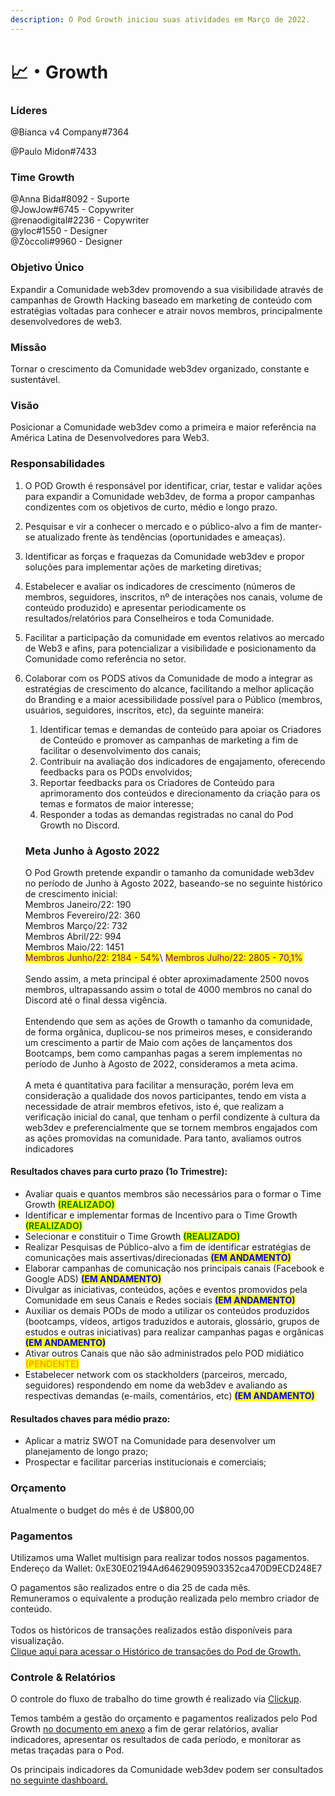 ```yaml
---
description: O Pod Growth iniciou suas atividades em Março de 2022.
---
```


# 📈・Growth

### Líderes

@Bianca v4 Company#7364

@Paulo Midon#7433

### **Time Growth**

@Anna Bida#8092 - Suporte\
@JowJow#6745 - Copywriter\
@renaodigital#2236 - Copywriter\
@yloc#1550 - Designer\
@Zòccoli#9960 - Designer

### **Objetivo Único**

Expandir a Comunidade web3dev promovendo a sua visibilidade através de campanhas de Growth Hacking baseado em marketing de conteúdo com estratégias voltadas para conhecer e atrair novos membros, principalmente desenvolvedores de web3.

### **Missão**

Tornar o crescimento da Comunidade web3dev organizado, constante e sustentável.

### **Visão**

Posicionar a Comunidade web3dev como a primeira e maior referência na América Latina de Desenvolvedores para Web3.

### **Responsabilidades**

1. O POD Growth é responsável por identificar, criar, testar e validar ações para expandir a Comunidade web3dev, de forma a propor campanhas condizentes com os objetivos de curto, médio e longo prazo.
2. Pesquisar e vir a conhecer o mercado e o público-alvo a fim de manter-se atualizado frente às tendências (oportunidades e ameaças).
3. Identificar as forças e fraquezas da Comunidade web3dev e propor soluções para implementar ações de marketing diretivas;
4. Estabelecer e avaliar os indicadores de crescimento (números de membros, seguidores, inscritos, nº de interações nos canais, volume de conteúdo produzido) e apresentar periodicamente os resultados/relatórios para Conselheiros e toda Comunidade.
5. Facilitar a participação da comunidade em eventos relativos ao mercado de Web3 e afins, para potencializar a visibilidade e posicionamento da Comunidade como referência no setor.
6.  Colaborar com os PODS ativos da Comunidade de modo a integrar as estratégias de crescimento do alcance, facilitando a melhor aplicação do Branding e a maior acessibilidade possível para o Público (membros, usuários, seguidores, inscritos, etc), da seguinte maneira:

    1. Identificar temas e demandas de conteúdo para apoiar os Criadores de Conteúdo e promover as campanhas de marketing a fim de facilitar o desenvolvimento dos canais;
    2. Contribuir na avaliação dos indicadores de engajamento, oferecendo feedbacks para os PODs envolvidos;
    3. Reportar feedbacks para os Criadores de Conteúdo para aprimoramento dos conteúdos e direcionamento da criação para os temas e formatos de maior interesse;
    4. Responder a todas as demandas registradas no canal do Pod Growth no Discord.



    ### Meta Junho à Agosto 2022

    O Pod Growth pretende expandir o tamanho da comunidade web3dev no período de Junho à Agosto 2022, baseando-se no seguinte histórico de crescimento inicial:\
    Membros Janeiro/22: 190\
    Membros Fevereiro/22: 360 \
    Membros Março/22: 732 \
    Membros Abril/22: 994\
    Membros Maio/22: 1451\
    <mark style="color:purple;">Membros Junho/22: 2184 - 54%</mark>\ <mark style="color:purple;">Membros Julho/22: 2805 - 70,1%</mark>\
    \
    Sendo assim, a meta principal é obter aproximadamente 2500 novos membros, ultrapassando assim o total de 4000 membros no canal do Discord até o final dessa vigência.\
    \
    Entendendo que sem as ações de Growth o tamanho da comunidade, de forma orgânica, duplicou-se nos primeiros meses, e considerando um crescimento a partir de Maio com ações de lançamentos dos Bootcamps, bem como campanhas pagas a serem implementas no período de Junho à Agosto de 2022, consideramos a meta acima.\
    \
    A meta é quantitativa para facilitar a mensuração, porém leva em consideração a qualidade dos novos participantes, tendo em vista a necessidade de atrair membros efetivos, isto é, que realizam a verificação inicial do canal, que tenham o perfil condizente à cultura da web3dev e preferencialmente que se tornem membros engajados com as ações promovidas na comunidade. Para tanto, avaliamos outros indicadores

#### Resultados chaves para curto prazo (1o Trimestre):

* Avaliar quais e quantos membros são necessários para o formar o Time Growth <mark style="color:green;">**(REALIZADO)**</mark>
* Identificar e implementar formas de Incentivo para o Time Growth <mark style="color:green;">**(REALIZADO)**</mark>
* Selecionar e constituir o Time Growth <mark style="color:green;">**(REALIZADO)**</mark>
* Realizar Pesquisas de Público-alvo a fim de identificar estratégias de comunicações mais assertivas/direcionadas <mark style="color:blue;">**(EM ANDAMENTO)**</mark>
* Elaborar campanhas de comunicação nos principais canais (Facebook e Google ADS) <mark style="color:blue;">**(EM ANDAMENTO)**</mark>
* Divulgar as iniciativas, conteúdos, ações e eventos promovidos pela Comunidade em seus Canais e Redes sociais <mark style="color:blue;">**(EM ANDAMENTO)**</mark>
* Auxiliar os demais PODs de modo a utilizar os conteúdos produzidos (bootcamps, vídeos, artigos traduzidos e autorais, glossário, grupos de estudos e outras iniciativas) para realizar campanhas pagas e orgânicas <mark style="color:blue;">**(EM ANDAMENTO)**</mark>
* Ativar outros Canais que não são administrados pelo POD midiático <mark style="color:orange;">**(PENDENTE)**</mark>
* Estabelecer network com os stackholders (parceiros, mercado, seguidores) respondendo em nome da web3dev e avaliando as respectivas demandas (e-mails, comentários, etc) <mark style="color:blue;">**(EM ANDAMENTO)**</mark>

#### Resultados chaves para médio prazo:

* Aplicar a matriz SWOT na Comunidade para desenvolver um planejamento de longo prazo;
* Prospectar e facilitar parcerias institucionais e comerciais;

### Orçamento

Atualmente o budget do mês é de U$800,00

### Pagamentos

Utilizamos uma Wallet multisign para realizar todos nossos pagamentos.\
Endereço da Wallet: 0xE30E02194Ad64629095903352ca470D9ECD248E7

O pagamentos são realizados entre o dia 25 de cada mês.\
Remuneramos o equivalente a produção realizada pelo membro criador de conteúdo.\
\
Todos os históricos de transações realizados estão disponíveis para visualização.\
[Clique aqui para acessar o Histórico de transações do Pod de Growth.](https://gnosis-safe.io/app/matic:0xE30E02194Ad64629095903352ca470D9ECD248E7/transactions/history)

### Controle & Relatórios

O controle do fluxo de trabalho do time growth é realizado via [Clickup](https://app.clickup.com/31088761/v/s/55049538).

Temos também a gestão do orçamento e pagamentos realizados pelo Pod Growth [no documento em anexo](https://docs.google.com/spreadsheets/d/1QKa3YZFNBpKFnv5aYzUmyxengvblWS14/edit#gid=2132992456) a fim de gerar relatórios, avaliar indicadores, apresentar os resultados de cada período, e monitorar as metas traçadas para o Pod.

Os principais indicadores da Comunidade web3dev podem ser consultados [no seguinte dashboard.](http://metabase-web3dev.herokuapp.com/public/dashboard/146e3129-f93f-4441-85f0-ed23bb224598)

